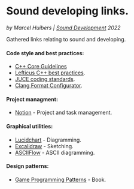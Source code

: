 # Sound developing links.
*by Marcel Huibers | [Sound Development](https://www.sounddevelopment.nl) 2022*

Gathered links relating to sound and developing.


#### Code style and best practices:
* [C++ Core Guidelines](https://isocpp.github.io/CppCoreGuidelines/CppCoreGuidelines)
* [Lefticus C++ best practices](https://github.com/cpp-best-practices/cppbestpractices/blob/master/00-Table_of_Contents.md).
* [JUCE coding standards](https://juce.com/discover/stories/coding-standards).
* [Clang Format Configurator](https://zed0.co.uk/clang-format-configurator/).


#### Project managment:
* [Notion](https://www.notion.so/projects) - Project and task management.


#### Graphical utilities:
* [Lucidchart](https://www.lucidchart.com/pages/) - Diagramming.
* [Excalidraw](https://excalidraw.com/) - Sketching.
* [ASCIIFlow](https://asciiflow.com/#/) - ASCII diagramming.

#### Design patterns:
* [Game Programming Patterns](https://gameprogrammingpatterns.com/contents.html) - Book.

